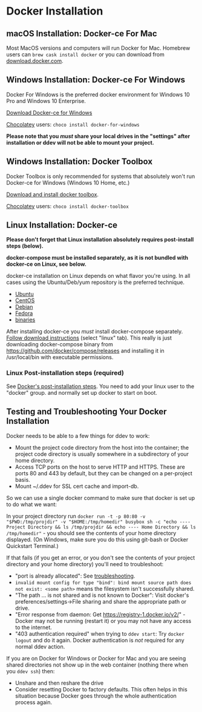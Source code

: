 <h1>Docker Installation</h1>

## macOS Installation: Docker-ce For Mac

Most MacOS versions and computers will run Docker for Mac. Homebrew users can `brew cask install docker` or you can download from [download.docker.com](https://download.docker.com/mac/stable/Docker.dmg). 

## Windows Installation: Docker-ce For Windows

Docker For Windows is the preferred docker environment for Windows 10 Pro and Windows 10 Enterprise. 

[Download Docker-ce for Windows](https://download.docker.com/win/stable/Docker%20for%20Windows%20Installer.exe)

[Chocolatey](https://chocolatey.org/install) users: `choco install docker-for-windows`

__Please note that you *must* share your local drives in the "settings" after installation or ddev will not be able to mount your project.__


## Windows Installation: Docker Toolbox

Docker Toolbox is only recommended for systems that absolutely won't run Docker-ce for Windows (Windows 10 Home, etc.)

[Download and install docker toolbox](https://download.docker.com/win/stable/DockerToolbox.exe). 

[Chocolatey](https://chocolatey.org/install) users: `choco install docker-toolbox`


## Linux Installation: Docker-ce

__Please don't forget that Linux installation absolutely requires post-install steps (below).__

__docker-compose must be installed separately, as it is not bundled with docker-ce on Linux, see below.__

docker-ce installation on Linux depends on what flavor you're using. In all cases using the Ubuntu/Deb/yum repository is the preferred technique.

* [Ubuntu](https://docs.docker.com/install/linux/docker-ce/ubuntu/)
* [CentOS](https://docs.docker.com/install/linux/docker-ce/centos/)
* [Debian](https://docs.docker.com/install/linux/docker-ce/debian/)
* [Fedora](https://docs.docker.com/install/linux/docker-ce/fedora/)
* [binaries](https://docs.docker.com/install/linux/docker-ce/binaries/)


After installing docker-ce you *must* install docker-compose separately. [Follow download instructions](https://docs.docker.com/compose/install/#install-compose) (select "linux" tab). This really is just downloading docker-compose binary from https://github.com/docker/compose/releases and installing it in /usr/local/bin with executable permissions.

### Linux Post-installation steps (required)

See [Docker's post-installation steps](https://docs.docker.com/install/linux/linux-postinstall/#manage-docker-as-a-non-root-user). You need to add your linux user to the "docker" group. and normally set up docker to start on boot.

<a name="troubleshooting"></a>
## Testing and Troubleshooting Your Docker Installation

Docker needs to be able to a few things for ddev to work:

* Mount the project code directory from the host into the container; the project code directory is usually somewhere in a subdirectory of your home directory. 
* Access TCP ports on the host to serve HTTP and HTTPS. These are ports 80 and 443 by default, but they can be changed on a per-project basis.
* Mount ~/.ddev for SSL cert cache and import-db. 

So we can use a single docker command to make sure that docker is set up to do what we want:

In your project directory run `docker run -t -p 80:80 -v "$PWD:/tmp/projdir" -v "$HOME:/tmp/homedir" busybox sh -c "echo ---- Project Directory && ls /tmp/projdir && echo ---- Home Directory && ls /tmp/homedir"` - you should see the contents of your home directory displayed. (On Windows, make sure you do this using git-bash or Docker Quickstart Terminal.)

If that fails (if you get an error, or you don't see the contents of your project directory and your home directory) you'll need to troubleshoot:

* "port is already allocated": See [troubleshooting](troubleshooting.md).
* `invalid mount config for type "bind": bind mount source path does not exist: <some path>` means the filesystem isn't successfully shared.
* "The path ... is not shared and is not known to Docker": Visit docker's preferences/settings->File sharing and share the appropriate path or drive.
* "Error response from daemon: Get https://registry-1.docker.io/v2/" - Docker may not be running (restart it) or you may not have any access to the internet.
* "403 authentication required" when trying to `ddev start`: Try `docker logout` and do it again. Docker authentication is *not* required for any normal ddev action.
 
If you are on Docker for Windows or Docker for Mac and you are seeing shared directories not show up in the web container (nothing there when you `ddev ssh`) then:

* Unshare and then reshare the drive
* Consider resetting Docker to factory defaults. This often helps in this situation because Docker goes through the whole authentication process again.

